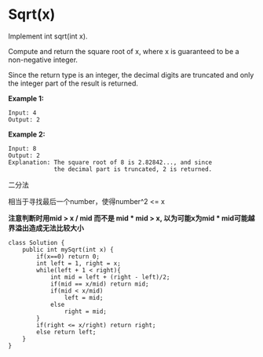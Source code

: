 # Sqrt(x)

Implement int sqrt(int x).

Compute and return the square root of x, where x is guaranteed to be a non-negative integer.

Since the return type is an integer, the decimal digits are truncated and only the integer part of the result is returned.

**Example 1:**
```
Input: 4
Output: 2
```
**Example 2:**
```
Input: 8
Output: 2
Explanation: The square root of 8 is 2.82842..., and since 
             the decimal part is truncated, 2 is returned.
```
二分法

相当于寻找最后一个number，使得number^2 <= x

**注意判断时用mid > x / mid 而不是 mid * mid > x, 以为可能x为mid * mid可能越界溢出造成无法比较大小**
```
class Solution {
    public int mySqrt(int x) {
        if(x==0) return 0;
        int left = 1, right = x;
        while(left + 1 < right){
            int mid = left + (right - left)/2;
            if(mid == x/mid) return mid;
            if(mid < x/mid) 
                left = mid;
            else 
                right = mid;
        }
        if(right <= x/right) return right;
        else return left;
    }
}
```
